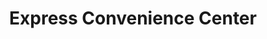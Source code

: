 ---
title: "Express Convenience Center"
url: /green-bay/express-convenience-center/
shop: convenience
---